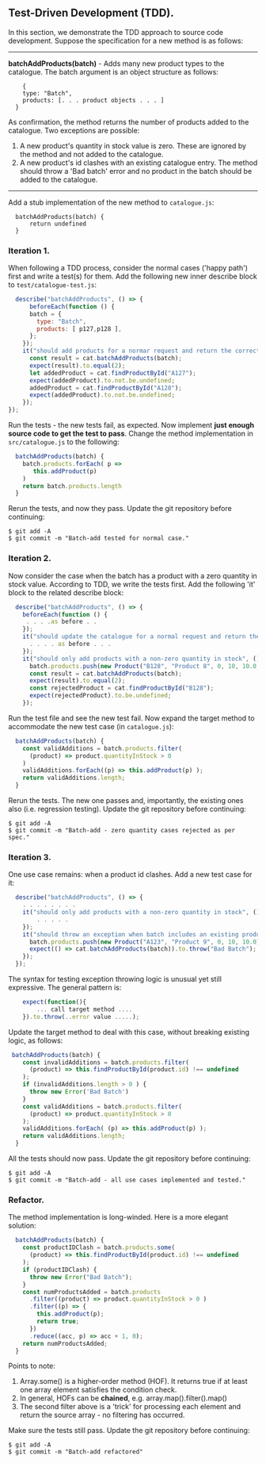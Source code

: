 ## Test-Driven Development (TDD).
 
In this section, we demonstrate the TDD approach to source code development. Suppose the specification for a new method is as follows:

-----------------------------

__batchAddProducts(batch)__ - Adds many new product types to the catalogue. The batch argument is an object structure as follows:
~~~
    { 
    type: "Batch", 
    products: [. . . product objects . . . ] 
  }
~~~
As confirmation, the method returns the number of products added to the catalogue. Two exceptions are possible:
1. A new product's quantity in stock value is zero. These are ignored by the method and not added to the catalogue.
1. A new product's id clashes with an existing catalogue entry. The method should throw a 'Bad batch' error and no product in the batch should be added to the catalogue.

--------------------------------

Add a stub implementation of the new method to `catalogue.js`:
~~~
  batchAddProducts(batch) {
      return undefined
  }
~~~

### Iteration 1.
When following a TDD process, consider the normal cases ('happy path') first and write a test(s) for them. Add the following new inner describe block to `test/catalogue-test.js`:
~~~js
  describe("batchAddProducts", () => {
      beforeEach(function () {
      batch = {
        type: "Batch",
        products: [ p127,p128 ],
      };
    });
    it("should add products for a normar request and return the correct no. added", () => {
      const result = cat.batchAddProducts(batch);
      expect(result).to.equal(2);
      let addedProduct = cat.findProductById("A127");
      expect(addedProduct).to.not.be.undefined;
      addedProduct = cat.findProductById("A128");
      expect(addedProduct).to.not.be.undefined;
    });
});
~~~
Run the tests - the new tests fail, as expected. Now implement __just enough source code to get the test to pass__. Change the method implementation in `src/catalogue.js` to the following:
~~~js
  batchAddProducts(batch) {
    batch.products.forEach( p => 
       this.addProduct(p)
    )
    return batch.products.length
  }
~~~
Rerun the tests, and now they pass. Update the git repository before continuing:
~~~
$ git add -A
$ git commit -m "Batch-add tested for normal case."
~~~

### Iteration 2.
Now consider the case when the batch has a product with a zero quantity in stock value. According to TDD, we write the tests first. Add the following 'it' block to the related describe block:
~~~js
  describe("batchAddProducts", () => {
    beforeEach(function () {
     . . . .as before . .
    });
    it("should update the catalogue for a normal request and return the number added", () => {
      . . . . as before . . . 
    });
    it("should only add products with a non-zero quantity in stock", () => {
      batch.products.push(new Product("B128", "Product 8", 0, 10, 10.0, 10));
      const result = cat.batchAddProducts(batch);
      expect(result).to.equal(2);
      const rejectedProduct = cat.findProductById("B128");
      expect(rejectedProduct).to.be.undefined;
    });
~~~
Run the test file and see the new test fail. Now expand the target method to accommodate the new test case (in `catalogue.js`):
~~~js
  batchAddProducts(batch) {
    const validAdditions = batch.products.filter(
      (product) => product.quantityInStock > 0
    )
    validAdditions.forEach((p) => this.addProduct(p) );
    return validAdditions.length;
  }
~~~
Rerun the tests. The new one passes and, importantly, the existing ones also (i.e. regression testing). Update the git repository before continuing:
~~~
$ git add -A
$ git commit -m "Batch-add - zero quantity cases rejected as per spec."
~~~

### Iteration 3.
One use case remains: when a product id clashes. Add a new test case for it:
~~~js
  describe("batchAddProducts", () => {
    . . . . . . . . 
    it("should only add products with a non-zero quantity in stock", () => {
        . . . . . 
    });
    it("should throw an exception when batch includes an existing product id", () => {
      batch.products.push(new Product("A123", "Product 9", 0, 10, 10.0));
      expect(() => cat.batchAddProducts(batch)).to.throw("Bad Batch");
    });
  });
~~~
The syntax for testing exception throwing logic is unusual yet still expressive. The general pattern is:
~~~js
    expect(function(){
        ... call target method ....
    }).to.throw(..error value .....);
~~~

Update the target method to deal with this case, without breaking existing logic, as follows:
~~~js
 batchAddProducts(batch) {
    const invalidAdditions = batch.products.filter(
      (product) => this.findProductById(product.id) !== undefined
    );
    if (invalidAdditions.length > 0 ) {
      throw new Error('Bad Batch')
    }
    const validAdditions = batch.products.filter(
      (product) => product.quantityInStock > 0
    );
    validAdditions.forEach( (p) => this.addProduct(p) );
    return validAdditions.length;
  }
~~~
All the tests should now pass. Update the git repository before continuing:
~~~
$ git add -A
$ git commit -m "Batch-add - all use cases implemented and tested."
~~~

### Refactor.
The method implementation is long-winded. Here is a more elegant solution:
~~~js
  batchAddProducts(batch) {
    const productIDClash = batch.products.some(
      (product) => this.findProductById(product.id) !== undefined
    );
    if (productIDClash) {
      throw new Error("Bad Batch");
    }
    const numProductsAdded = batch.products
      .filter((product) => product.quantityInStock > 0 )
      .filter((p) => {
        this.addProduct(p);
        return true;
      })
      .reduce((acc, p) => acc + 1, 0);
    return numProductsAdded;
  }
~~~
Points to note:
1. Array.some() is a higher-order method (HOF). It returns true if at least one array element satisfies the condition check.
1. In general, HOFs can be __chained__, e.g. array.map().filter().map()
1. The second filter above is a 'trick' for processing each element and return the source array - no filtering has occurred.

Make sure the tests still pass. Update the git repository before continuing:
~~~
$ git add -A
$ git commit -m "Batch-add refactored"
~~~
